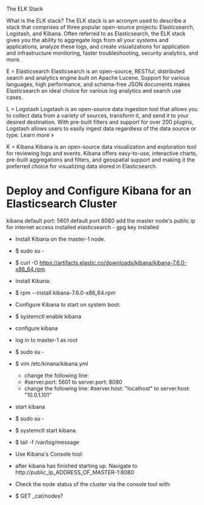 The ELK Stack

What is the ELK stack?
The ELK stack is an acronym used to describe a stack that comprises of three popular open-source projects: Elasticsearch, Logstash, and Kibana. Often referred to as Elasticsearch, the ELK stack gives you the ability to aggregate logs from all your systems and applications, analyze these logs, and create visualizations for application and infrastructure monitoring, faster troubleshooting, security analytics, and more.

E = Elasticsearch
Elasticsearch is an open-source, RESTful, distributed search and analytics engine built on Apache Lucene. Support for various languages, high performance, and schema-free JSON documents makes Elasticsearch an ideal choice for various log analytics and search use cases.

L = Logstash
Logstash is an open-source data ingestion tool that allows you to collect data from a variety of sources, transform it, and send it to your desired destination. With pre-built filters and support for over 200 plugins, Logstash allows users to easily ingest data regardless of the data source or type. Learn more »

K = Kibana
Kibana is an open-source data visualization and exploration tool for reviewing logs and events. Kibana offers easy-to-use, interactive charts, pre-built aggregations and filters, and geospatial support and making it the preferred choice for visualizing data stored in Elasticsearch.

# Deploy and Configure Kibana for an Elasticsearch Cluster 

kibana default port: 5601
default port 8080 
add the master node's public ip for internet access
installed elasticsearch - gpg key installed

- Install Kibana on the master-1 node.
- $ sudo su -
- $ curl -O https://artifacts.elastic.co/downloads/kibana/kibana-7.6.0-x86_64.rpm
- Install Kibana:
- $ rpm --install kibana-7.6.0-x86_64.rpm
- Configure Kibana to start on system boot:
- $ systemctl enable kibana

- configure kibana
- log in to master-1 as root
- $ sudo su - 
- $ vim /etc/kinana/kibana.yml
  - change the following line:
  - #server.port: 5601 to server.port: 8080
  - change the following line: #server.host: "localhost" to server.host: "10.0.1.101" <ip of masternode1> 

- start kibana 

- $ sudo  su -
- $ systemctl start kibana 
- $ tail -f /var/log/message

- Use Kibana's Console tool:
- after kibana has finished starting up.  Navigate to http://public_Ip_ADDRESS_OF_MASTER-1:8080
- Check the node status of the cluster via the console tool with:
- $ GET _cat/nodes?